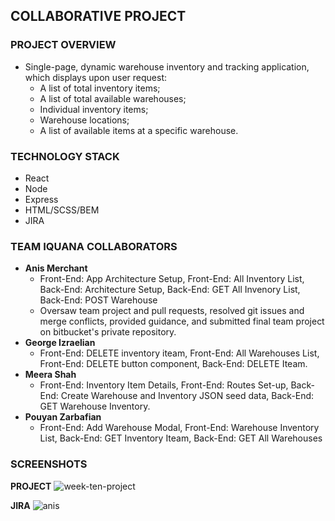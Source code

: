 ## COLLABORATIVE PROJECT

### PROJECT OVERVIEW
* Single-page, dynamic warehouse inventory and tracking application, which displays upon user request: 
  * A list of total inventory items; 
  * A list of total available warehouses; 
  * Individual inventory items;
  * Warehouse locations; 
  * A list of available items at a specific warehouse.    

### TECHNOLOGY STACK

* React 
* Node
* Express 
* HTML/SCSS/BEM
* JIRA

### TEAM IQUANA COLLABORATORS 

* **Anis Merchant** 
  * Front-End: App Architecture Setup, Front-End: All Inventory List, Back-End: Architecture Setup, Back-End: GET All Invenory List,    Back-End: POST Warehouse
  * Oversaw team project and pull requests, resolved git issues and merge conflicts, provided guidance, and submitted final team        project on bitbucket's private repository.
* **George Izraelian** 
  * Front-End: DELETE inventory iteam, Front-End: All Warehouses List, Front-End: DELETE button component, Back-End: DELETE Iteam. 
* **Meera Shah**
  * Front-End: Inventory Item Details, Front-End: Routes Set-up, Back-End: Create Warehouse and Inventory JSON seed data, Back-End:     GET Warehouse Inventory.
* **Pouyan Zarbafian**
  *  Front-End: Add Warehouse Modal, Front-End: Warehouse Inventory List, Back-End: GET Inventory Iteam, Back-End: GET All Warehouses

### SCREENSHOTS

**PROJECT**
![week-ten-project](https://user-images.githubusercontent.com/5770541/50498052-69f39580-0a0b-11e9-8161-7b94be36f3c8.png)

**JIRA**
![anis](https://user-images.githubusercontent.com/5770541/50498824-d6719300-0a11-11e9-8b81-ad17a75d281e.png)